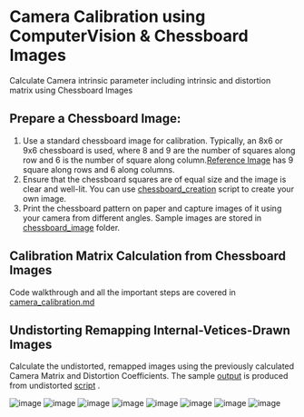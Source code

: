 # Camera Calibration using ComputerVision & Chessboard Images
Calculate Camera intrinsic parameter including intrinsic and distortion matrix using Chessboard Images

## Prepare a Chessboard Image:  
1) Use a standard chessboard image for calibration. Typically, an 8x6 or 9x6 chessboard is used, where 8 and 9 are the number of squares along row and 6 is the number of square along column.[Reference Image](https://github.com/devanjanmishra/ComputerVision_Camera_Calibration/assets/50066136/b61d375f-1170-4c86-afd9-a0661ddb442d) has 9 square along rows and 6 along columns.
2) Ensure that the chessboard squares are of equal size and the image is clear and well-lit. You can use [chessboard_creation](https://github.com/devanjanmishra/ComputerVision_Camera_Calibration/blob/main/create_sample_chessboard_image.py) script to create your own image.  
3) Print the chessboard pattern on paper and capture images of it using your camera from different angles. Sample images are stored in [chessboard_image](https://github.com/devanjanmishra/ComputerVision_Camera_Calibration/tree/main/chessboard_images) folder.  


## Calibration Matrix Calculation from Chessboard Images
Code walkthrough and all the important steps are covered in [camera_calibration.md](https://github.com/devanjanmishra/ComputerVision_Camera_Calibration/blob/main/camera_calibration.md)

## Undistorting Remapping Internal-Vetices-Drawn Images
Calculate the undistorted, remapped images using the previously calculated Camera Matrix and Distortion Coefficients. The sample [output](https://github.com/devanjanmishra/ComputerVision_Camera_Calibration/tree/main/undistorted_chessboard_images) is produced from undistorted [script](https://github.com/devanjanmishra/ComputerVision_Camera_Calibration/blob/main/camera_image_distortion.py) .  


![image](https://github.com/devanjanmishra/ComputerVision_Camera_Calibration/assets/50066136/b402ecad-83e8-42d6-9dd3-a57b3b957a58)
![image](https://github.com/devanjanmishra/ComputerVision_Camera_Calibration/assets/50066136/e4e723d2-3f6a-495c-ae9c-20065c16b7fb)
![image](https://github.com/devanjanmishra/ComputerVision_Camera_Calibration/assets/50066136/a1e84de8-cb58-438c-b9bc-b9feaa7c89d5)
![image](https://github.com/devanjanmishra/ComputerVision_Camera_Calibration/assets/50066136/a2eeba76-15e3-468b-aeca-5bb63514ce6d)
![image](https://github.com/devanjanmishra/ComputerVision_Camera_Calibration/assets/50066136/3de60ca6-95fd-45a4-a362-18ad7ca874c4)
![image](https://github.com/devanjanmishra/ComputerVision_Camera_Calibration/assets/50066136/521250f5-1d7f-404e-9b94-1a7cd98485af)
![image](https://github.com/devanjanmishra/ComputerVision_Camera_Calibration/assets/50066136/c134e89d-6aff-4ac8-a502-0086e26bac62)
![image](https://github.com/devanjanmishra/ComputerVision_Camera_Calibration/assets/50066136/edf8916d-75b3-4765-a5f0-76cf3250057a)



